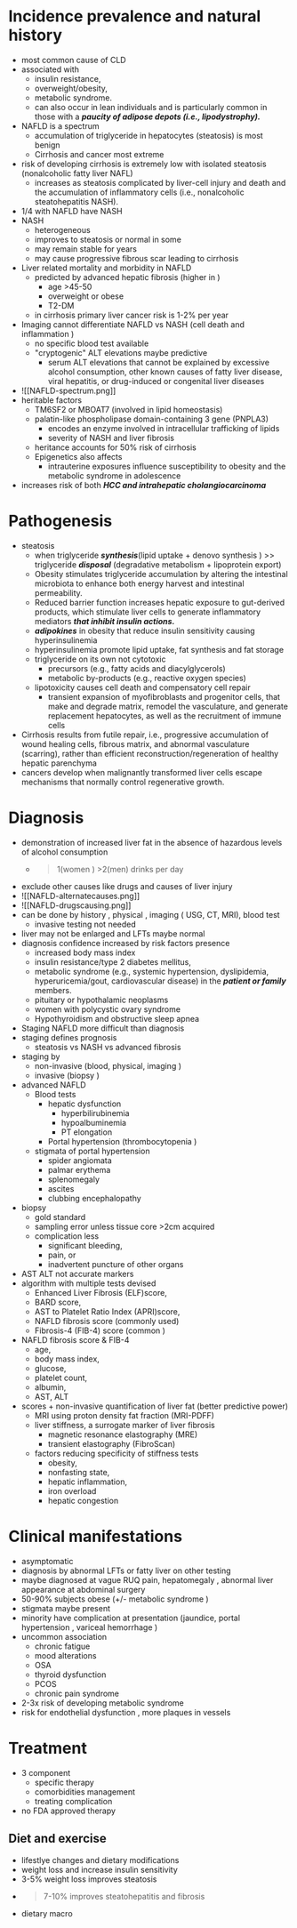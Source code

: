 # Incidence prevalence and natural history 
* most common cause of CLD 
* associated with
	* insulin resistance, 
	* overweight/obesity, 
	* metabolic syndrome. 
	* can also occur in lean individuals and is particularly common in those with a ***paucity of adipose depots (i.e., lipodystrophy).***
* NAFLD is a spectrum 
	* accumulation of triglyceride in hepatocytes (steatosis) is most benign 
	* Cirrhosis and cancer most extreme 
* risk of developing cirrhosis is extremely low  with isolated steatosis (nonalcoholic fatty liver NAFL)
	* increases as steatosis complicated by liver-cell injury and death and the accumulation of inflammatory cells (i.e., nonalcoholic steatohepatitis NASH).
* 1/4 with NAFLD have NASH 
* NASH 
	* heterogeneous 
	* improves to steatosis or normal in some 
	* may remain stable for years 
	* may cause progressive fibrous scar leading to cirrhosis 
* Liver related mortality and morbidity in NAFLD
	* predicted by advanced hepatic fibrosis (higher in )
		* age >45-50
		* overweight or obese 
		* T2-DM 
	* in cirrhosis primary liver cancer risk is 1-2% per year 
* Imaging cannot differentiate NAFLD vs NASH (cell death and inflammation )
	* no specific blood test available 
	* "cryptogenic" ALT elevations maybe predictive 
		* serum ALT elevations that cannot be explained by excessive alcohol consumption, other known causes of fatty liver disease, viral hepatitis, or drug-induced or congenital liver diseases
* ![[NAFLD-spectrum.png]]
* heritable factors 
	* TM6SF2 or MBOAT7 (involved in lipid homeostasis)
	* palatin-like phospholipase domain-containing 3 gene (PNPLA3)
		* encodes an enzyme involved in intracellular trafficking of lipids
		* severity of NASH and liver fibrosis 
	* heritance accounts for 50% risk of cirrhosis 
	* Epigenetics also affects 
		* intrauterine exposures influence susceptibility to obesity and the metabolic syndrome in adolescence
* increases risk of both ***HCC and intrahepatic cholangiocarcinoma***
# Pathogenesis 
* steatosis 
	* when triglyceride ***synthesis***(lipid uptake + denovo synthesis ) >> triglyceride ***disposal*** (degradative metabolism + lipoprotein export)
	* Obesity stimulates triglyceride accumulation by altering the intestinal microbiota to enhance both energy harvest and intestinal permeability.
	* Reduced barrier function increases hepatic exposure to gut-derived products, which stimulate liver cells to generate inflammatory mediators ***that inhibit insulin actions.***
	* ***adipokines*** in obesity that reduce insulin sensitivity causing hyperinsulinemia 
	* hyperinsulinemia promote lipid uptake, fat synthesis and fat storage 
	* triglyceride on its own not cytotoxic 
		* precursors (e.g., fatty acids and diacylglycerols) 
		* metabolic by-products (e.g., reactive oxygen species)
	* lipotoxicity causes cell death and compensatory cell repair 
		* transient expansion of myofibroblasts and progenitor cells, that make and degrade matrix, remodel the vasculature, and generate replacement hepatocytes, as well as the recruitment of immune cells
* Cirrhosis results from futile repair, i.e., progressive accumulation of wound healing cells, fibrous matrix, and abnormal vasculature (scarring), rather than efficient reconstruction/regeneration of healthy hepatic parenchyma
* cancers develop when malignantly transformed liver cells escape mechanisms that normally control regenerative growth.
# Diagnosis 
* demonstration of increased liver fat in the absence of hazardous levels of alcohol consumption 
	* >1(women ) >2(men) drinks per day 
* exclude other causes like drugs and causes of liver injury 
* ![[NAFLD-alternatecauses.png]]
* ![[NAFLD-drugscausing.png]]
* can be done by history , physical , imaging ( USG, CT, MRI), blood test 
	* invasive testing not needed 
* liver may not be enlarged and LFTs maybe normal 
* diagnosis confidence increased by risk factors presence 
	* increased body mass index 
	* insulin resistance/type 2 diabetes mellitus,
	* metabolic syndrome (e.g., systemic hypertension, dyslipidemia, hyperuricemia/gout, cardiovascular disease) in the ***patient or family*** members. 
	* pituitary or hypothalamic neoplasms 
	* women with polycystic ovary syndrome 
	* Hypothyroidism and obstructive sleep apnea
* Staging NAFLD more difficult than diagnosis 
* staging defines prognosis 
	* steatosis vs NASH vs advanced fibrosis 
* staging by 
	* non-invasive (blood, physical, imaging )
	* invasive (biopsy )
* advanced NAFLD 
	* Blood tests 
		* hepatic dysfunction 
			* hyperbilirubinemia 
			* hypoalbuminemia 
			* PT elongation 
		* Portal hypertension (thrombocytopenia )
	* stigmata of portal hypertension 
		* spider angiomata 
		* palmar erythema 
		* splenomegaly 
		* ascites 
		* clubbing encephalopathy 
* biopsy
	* gold standard 
	* sampling error unless tissue core >2cm acquired
	* complication less 
		* significant bleeding, 
		* pain, or 
		* inadvertent puncture of other organs
* AST ALT not accurate markers 
* algorithm with multiple tests devised 
	* Enhanced Liver Fibrosis (ELF)score, 
	* BARD score,
	* AST to Platelet Ratio Index (APRI)score,
	* NAFLD fibrosis score (commonly used)
	* Fibrosis-4 (FIB-4) score (common )
* NAFLD fibrosis score & FIB-4 
	* age,
	* body mass index,
	* glucose, 
	* platelet count,
	* albumin, 
	* AST, ALT 
* scores + non-invasive quantification of liver fat (better predictive power)
	* MRI using proton density fat fraction (MRI-PDFF)
	* liver stiffness, a surrogate marker of liver fibrosis 
		* magnetic resonance elastography (MRE)
		* transient elastography (FibroScan)
	* factors reducing specificity of stiffness tests 
		* obesity, 
		* nonfasting state, 
		* hepatic inflammation, 
		* iron overload
		* hepatic congestion
# Clinical manifestations 
* asymptomatic 
* diagnosis by abnormal LFTs or fatty liver on other testing 
* maybe diagnosed at vague RUQ pain, hepatomegaly , abnormal liver appearance at abdominal surgery 
* 50-90% subjects obese (+/- metabolic syndrome )
* stigmata maybe present 
* minority have complication at presentation (jaundice, portal hypertension , variceal hemorrhage )
* uncommon association 
	* chronic fatigue 
	* mood alterations 
	* OSA 
	* thyroid dysfunction 
	* PCOS 
	* chronic pain syndrome 
* 2-3x risk of developing metabolic syndrome 
* risk for endothelial dysfunction , more plaques in vessels 

# Treatment 
* 3 component 
	* specific therapy 
	* comorbidities management 
	* treating complication 
* no FDA approved therapy 
## Diet and exercise 
* lifestlye changes and dietary modifications 
* weight loss and increase insulin sensitivity 
* 3-5% weight loss improves steatosis 
* >7-10% improves steatohepatitis and fibrosis 
* dietary macro 